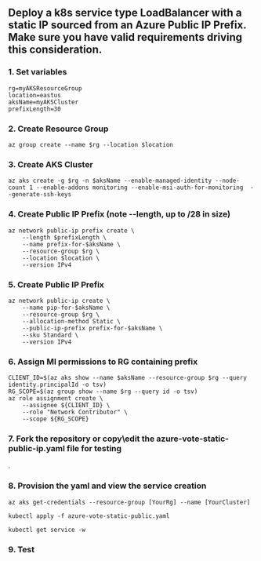 ## Deploy a k8s service type LoadBalancer with a static IP sourced from an Azure Public IP Prefix. Make sure you have valid requirements driving this consideration.

### 1. Set variables
```
rg=myAKSResourceGroup
location=eastus
aksName=myAKSCluster
prefixLength=30
```
### 2. Create Resource Group
```
az group create --name $rg --location $location
```

### 3. Create AKS Cluster
```
az aks create -g $rg -n $aksName --enable-managed-identity --node-count 1 --enable-addons monitoring --enable-msi-auth-for-monitoring  --generate-ssh-keys
```

### 4. Create Public IP Prefix (note --length, up to /28 in size)
```
az network public-ip prefix create \
    --length $prefixLength \
    --name prefix-for-$aksName \
    --resource-group $rg \
    --location $location \
    --version IPv4
```

### 5. Create Public IP Prefix
```
az network public-ip create \
    --name pip-for-$aksName \
    --resource-group $rg \
    --allocation-method Static \
    --public-ip-prefix prefix-for-$aksName \
    --sku Standard \
    --version IPv4
```

### 6. Assign MI permissions to RG containing prefix
```
CLIENT_ID=$(az aks show --name $aksName --resource-group $rg --query identity.principalId -o tsv)
RG_SCOPE=$(az group show --name $rg --query id -o tsv)
az role assignment create \
    --assignee ${CLIENT_ID} \
    --role "Network Contributor" \
    --scope ${RG_SCOPE}
```
### 7. Fork the repository or copy\edit the azure-vote-static-public-ip.yaml file for testing
.

### 8. Provision the yaml and view the service creation
```
az aks get-credentials --resource-group [YourRg] --name [YourCluster]

kubectl apply -f azure-vote-static-public.yaml

kubectl get service -w
```
### 9. Test 